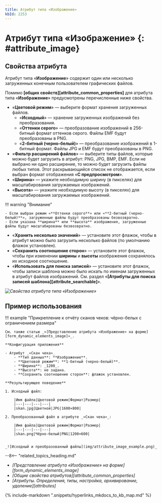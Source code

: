 ```yaml
---
title: Атрибут типа «Изображение»
kbId: 2253
---
```


# Атрибут типа «Изображение» {: #attribute_image}

## Свойства атрибута

Атрибут типа «**Изображение**» содержит один или несколько загруженных конечным пользователем графических файлов.

Помимо **[общих свойств][attribute_common_properties]** для атрибута типа «**Изображение**» предусмотрены перечисленные ниже свойства.

- «**Цветовой режим**» — выберите формат хранения загруженных файлов.
    - «**Исходный**» — хранение загруженных изображений без преобразования.
    - «**Оттенки серого**» — преобразование изображений в 256-битный формат оттенков серого. Файлы EMF будут преобразованы в PNG.
    - «**2-битный (черно-белый)**» — преобразование изображений в 1-битный формат. Файлы JPG и EMF будут преобразованы в PNG.
- «**Фильтр расширений файлов**» — выберите типы файлов, которые можно будет загрузить в атрибут: PNG, JPG, BMP, EMF. Если не выбрано ни одно расширение, то можно будет загрузить файлы любых типов. Этот раскрывающийся список не отображается, если выбран формат отображения «**С предпросмотром**».
- «**Ширина**» — укажите необходимую ширину (в пикселях) для масштабирования загружаемых изображений.
- «**Высота**» — укажите необходимую высоту (в пикселях) для масштабирования загружаемых изображений.

!!! warning "Внимание"

    - Если выбран режим «**Оттенки серого**» или «**2-битный (черно-белый)**», загруженные файлы будут преобразованы безвозвратно.
    - Если указана **ширина** или **высота** изображения, загруженные файлы будут масштабированы безвозвратно.

- «**Хранить несколько значений**» — установите этот флажок, чтобы в атрибут можно было загрузить несколько файлов (по умолчанию флажок установлен).
- «**Сохранить соотношение сторон**» — установите этот флажок, чтобы при изменении **ширины** и **высоты** изображения сохранялось их исходное соотношение.
- «**Использовать для поиска записей**» — установите этот флажок, чтобы записи шаблона можно было искать по именам загруженных в атрибут файлов изображений. См. раздел «**[Атрибуты для поиска записей шаблона][attribute_searchable]**».

_![Свойства атрибута типа «Изображение»](img/attribute_image_properties.png)_

## Пример использования

!!! example "Прикрепление к отчёту сканов чеков: чёрно-белых с ограничением размера"

    См. также статью _«[Представление атрибута «Изображение» на форме][form_dynamic_elements_image]»_.

    **Конфигурация приложения**

    - Атрибут _«Скан чека»_
        - **Тип данных**: **Изображение**.
        - **Цветовой режим**: **1-битный (черно-белый)**.
        - **Ширина**: _1200_.
        - **Высота**: не задана.
        - **Сохранить соотношение сторон**: флажок установлен.

    **Результирующее поведение**

    1. Исходный файл:

        |Имя файла|Цветовой режим|Формат|Размер|
        |---|---|---|---|
        |skan.jpg|Цветной|JPG|1600×800|

    2. Преобразованный файл в атрибуте _«Скан чека»_:

        |Имя файла|Цветовой режим|Формат|Размер|
        |---|---|---|---|
        |skan.png|Чёрно-белый|PNG|1200×600|


    _![Исходный и преобразованный файлы](img/attribute_image_example.png)_

<div class="relatedTopics" markdown="block">

--8<-- "related_topics_heading.md"

- _[Представление атрибута «Изображение» на форме][form_dynamic_elements_image]_
- _[Общие свойства атрибутов][attribute_common_properties]_
- _[Атрибуты. Определения, типы, настройка, архивирование, удаление][attributes]_

</div>

{% include-markdown ".snippets/hyperlinks_mkdocs_to_kb_map.md" %}
